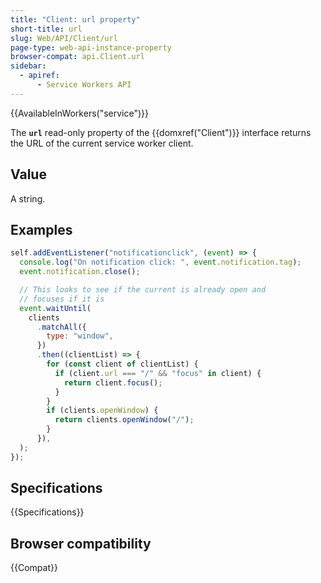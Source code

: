 ```yaml
---
title: "Client: url property"
short-title: url
slug: Web/API/Client/url
page-type: web-api-instance-property
browser-compat: api.Client.url
sidebar:
  - apiref:
      - Service Workers API
---
```


{{AvailableInWorkers("service")}}

The **`url`** read-only property of the {{domxref("Client")}}
interface returns the URL of the current service worker client.

## Value

A string.

## Examples

```js
self.addEventListener("notificationclick", (event) => {
  console.log("On notification click: ", event.notification.tag);
  event.notification.close();

  // This looks to see if the current is already open and
  // focuses if it is
  event.waitUntil(
    clients
      .matchAll({
        type: "window",
      })
      .then((clientList) => {
        for (const client of clientList) {
          if (client.url === "/" && "focus" in client) {
            return client.focus();
          }
        }
        if (clients.openWindow) {
          return clients.openWindow("/");
        }
      }),
  );
});
```

## Specifications

{{Specifications}}

## Browser compatibility

{{Compat}}
